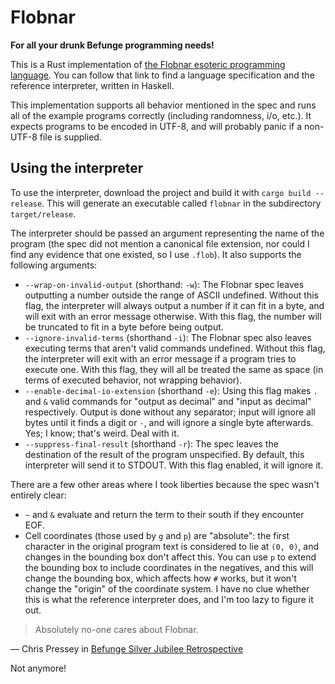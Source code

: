 # Flobnar

**For all your drunk Befunge programming needs!**

This is a Rust implementation of [the Flobnar esoteric programming language](https://github.com/catseye/Flobnar). You can follow that link to find a language specification and the reference interpreter, written in Haskell.

This implementation supports all behavior mentioned in the spec and runs all of the example programs correctly (including randomness, i/o, etc.). It expects programs to be encoded in UTF-8, and will probably panic if a non-UTF-8 file is supplied.

## Using the interpreter

To use the interpreter, download the project and build it with `cargo build --release`. This will generate an executable called `flobnar` in the subdirectory `target/release`.

The interpreter should be passed an argument representing the name of the program (the spec did not mention a canonical file extension, nor could I find any evidence that one existed, so I use `.flob`). It also supports the following arguments:

- `--wrap-on-invalid-output` (shorthand: `-w`): The Flobnar spec leaves outputting a number outside the range of ASCII undefined. Without this flag, the interpreter will always output a number if it can fit in a byte, and will exit with an error message otherwise. With this flag, the number will be truncated to fit in a byte before being output.
- `--ignore-invalid-terms` (shorthand `-i`): The Flobnar spec also leaves executing terms that aren't valid commands undefined. Without this flag, the interpreter will exit with an error message if a program tries to execute one. With this flag, they will all be treated the same as space (in terms of executed behavior, not wrapping behavior).
- `--enable-decimal-io-extension` (shorthand `-e`): Using this flag makes `.` and `&` valid commands for "output as decimal" and "input as decimal" respectively. Output is done without any separator; input will ignore all bytes until it finds a digit or `-`, and will ignore a single byte afterwards. Yes; I know; that's weird. Deal with it.
- `--suppress-final-result` (shorthand `-r`): The spec leaves the destination of the result of the program unspecified. By default, this interpreter will send it to STDOUT. With this flag enabled, it will ignore it.

There are a few other areas where I took liberties because the spec wasn't entirely clear:

- `~` and `&` evaluate and return the term to their south if they encounter EOF.
- Cell coordinates (those used by `g` and `p`) are "absolute": the first character in the original program text is considered to lie at `(0, 0)`, and changes in the bounding box don't affect this. You can use `p` to extend the bounding box to include coordinates in the negatives, and this will change the bounding box, which affects how `#` works, but it won't change the "origin" of the coordinate system. I have no clue whether this is what the reference interpreter does, and I'm too lazy to figure it out.

> Absolutely no-one cares about Flobnar.

— Chris Pressey in [Befunge Silver Jubilee Retrospective](http://catseye.tc/view/The-Dossier/article/Befunge%20Silver%20Jubilee%20Retrospective.md)

Not anymore!